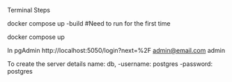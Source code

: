 Terminal Steps

docker compose up -build 
#Need to run for the first time

docker compose up


In pgAdmin 
http://localhost:5050/login?next=%2F
admin@email.com
admin


To create the server details name: db, 
-username: postgres
-password: postgres
